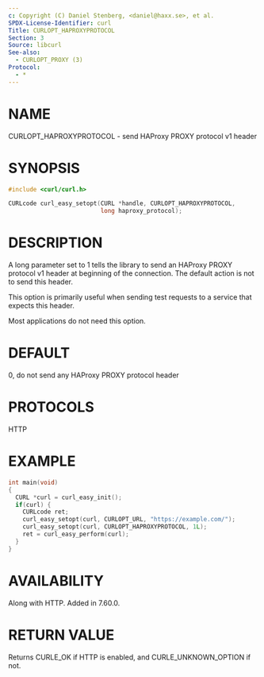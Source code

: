 ```yaml
---
c: Copyright (C) Daniel Stenberg, <daniel@haxx.se>, et al.
SPDX-License-Identifier: curl
Title: CURLOPT_HAPROXYPROTOCOL
Section: 3
Source: libcurl
See-also:
  - CURLOPT_PROXY (3)
Protocol:
  - *
---
```


# NAME

CURLOPT_HAPROXYPROTOCOL - send HAProxy PROXY protocol v1 header

# SYNOPSIS

~~~c
#include <curl/curl.h>

CURLcode curl_easy_setopt(CURL *handle, CURLOPT_HAPROXYPROTOCOL,
                          long haproxy_protocol);
~~~

# DESCRIPTION

A long parameter set to 1 tells the library to send an HAProxy PROXY
protocol v1 header at beginning of the connection. The default action is not to
send this header.

This option is primarily useful when sending test requests to a service that
expects this header.

Most applications do not need this option.

# DEFAULT

0, do not send any HAProxy PROXY protocol header

# PROTOCOLS

HTTP

# EXAMPLE

~~~c
int main(void)
{
  CURL *curl = curl_easy_init();
  if(curl) {
    CURLcode ret;
    curl_easy_setopt(curl, CURLOPT_URL, "https://example.com/");
    curl_easy_setopt(curl, CURLOPT_HAPROXYPROTOCOL, 1L);
    ret = curl_easy_perform(curl);
  }
}
~~~

# AVAILABILITY

Along with HTTP. Added in 7.60.0.

# RETURN VALUE

Returns CURLE_OK if HTTP is enabled, and CURLE_UNKNOWN_OPTION if not.
